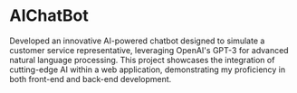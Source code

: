 # AIChatBot
Developed an innovative AI-powered chatbot designed to simulate a customer service  representative, leveraging OpenAI's GPT-3 for advanced natural language processing. This project  showcases the integration of cutting-edge AI within a web application, demonstrating my proficiency  in both front-end and back-end development.
